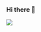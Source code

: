### Hi there 👋

[![](https://visitcount.itsvg.in/api?id=dilhansiriwardhana&label=Profile%20Views&color=9&icon=5&pretty=true)](https://visitcount.itsvg.in)

<!--
**dilhansiriwardhana/dilhansiriwardhana** is a ✨ _special_ ✨ repository because its `README.md` (this file) appears on your GitHub profile.

Here are some ideas to get you started:

- 🔭 I’m currently working on ...
- 🌱 I’m currently learning ...
- 👯 I’m looking to collaborate on ...
- 🤔 I’m looking for help with ...
- 💬 Ask me about ...
- 📫 How to reach me: ...
- 😄 Pronouns: ...
- ⚡ Fun fact: ...
-->
